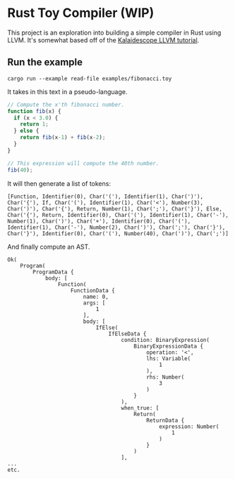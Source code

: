 # Rust Toy Compiler (WIP)

This project is an exploration into building a simple compiler in Rust using LLVM. It's somewhat based off of the [Kalaidescope LLVM tutorial](https://llvm.org/docs/tutorial/).

## Run the example

```
cargo run --example read-file examples/fibonacci.toy
```

It takes in this text in a pseudo-language.

```javascript
// Compute the x'th fibonacci number.
function fib(x) {
  if (x < 3.0) {
    return 1;
  } else {
    return fib(x-1) + fib(x-2);
  }
}

// This expression will compute the 40th number.
fib(40);
```

It will then generate a list of tokens:

```
[Function, Identifier(0), Char('('), Identifier(1), Char(')'), Char('{'), If, Char('('), Identifier(1), Char('<'), Number(3), Char(')'), Char('{'), Return, Number(1), Char(';'), Char('}'), Else, Char('{'), Return, Identifier(0), Char('('), Identifier(1), Char('-'), Number(1), Char(')'), Char('+'), Identifier(0), Char('('), Identifier(1), Char('-'), Number(2), Char(')'), Char(';'), Char('}'), Char('}'), Identifier(0), Char('('), Number(40), Char(')'), Char(';')]
```

And finally compute an AST.

```
Ok(
    Program(
        ProgramData {
            body: [
                Function(
                    FunctionData {
                        name: 0,
                        args: [
                            1
                        ],
                        body: [
                            IfElse(
                                IfElseData {
                                    condition: BinaryExpression(
                                        BinaryExpressionData {
                                            operation: '<',
                                            lhs: Variable(
                                                1
                                            ),
                                            rhs: Number(
                                                3
                                            )
                                        }
                                    ),
                                    when_true: [
                                        Return(
                                            ReturnData {
                                                expression: Number(
                                                    1
                                                )
                                            }
                                        )
                                    ],
...
etc.
```
